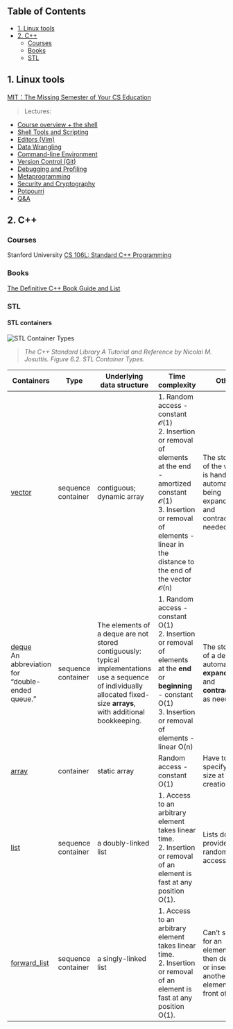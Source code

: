 
## Table of Contents
- [1. Linux tools](#linux)
- [2. C++](#c++)
    - [Courses](#courses)
    - [Books](#books)
    - [STL](#stl)

## 1. Linux tools <a id="linux"></a>
[MIT：The Missing Semester of Your CS Education](https://missing.csail.mit.edu/)

>Lectures:
- [Course overview + the shell](https://missing.csail.mit.edu/2020/course-shell/)
- [Shell Tools and Scripting](https://missing.csail.mit.edu/2020/shell-tools/)
- [Editors (Vim)](https://missing.csail.mit.edu/2020/editors)
- [Data Wrangling](https://missing.csail.mit.edu/2020/data-wrangling)
- [Command-line Environment](https://missing.csail.mit.edu/2020/command-line)
- [Version Control (Git)](https://missing.csail.mit.edu/2020/version-control)
- [Debugging and Profiling](https://missing.csail.mit.edu/2020/debugging-profiling)
- [Metaprogramming](https://missing.csail.mit.edu/2020/metaprogramming)
- [Security and Cryptography](https://missing.csail.mit.edu/2020/security)
- [Potpourri](https://missing.csail.mit.edu/2020/potpourri)
- [Q&amp;A](https://missing.csail.mit.edu/2020/qa)


## 2. C++ <a id="c++"></a>
### Courses <a id="courses"></a>
Stanford University [CS 106L: Standard C++ Programming](http://web.stanford.edu/class/cs106l/index.html)

### Books <a id="books"></a>
[The Definitive C++ Book Guide and List](https://stackoverflow.com/questions/388242/the-definitive-c-book-guide-and-list/388282#388282)

### STL <a id="stl"></a>

#### STL containers 
![STL Container Types](https://github.com/fethx/CS-Notes/tree/main/images/stl-container-types.png)
>*The C++ Standard Library A Tutorial and Reference by Nicolai M. Josuttis. Figure 6.2. STL Container Types.*

| Containers | Type | Underlying data structure | Time complexity | Other |
|---|---|---|---|---|
[vector](https://en.cppreference.com/w/cpp/container/vector) | sequence container | contiguous; dynamic array |1. Random access - constant 𝓞(1) <br /> 2. Insertion or removal of elements at the end - amortized constant 𝓞(1) <br /> 3. Insertion or removal of elements - linear in the distance to the end of the vector 𝓞(n)  | The storage of the vector is handled automatically, being expanded and contracted as needed.
[deque](https://en.cppreference.com/w/cpp/container/deque) <br />An abbreviation for “double-ended queue.”| sequence container  | The elements of a deque are not stored contiguously: typical implementations use a sequence of individually allocated fixed-size **arrays**, with additional bookkeeping. | 1. Random access - constant O(1) <br /> 2. Insertion or removal of elements at the **end** or **beginning** - constant O(1) <br /> 3. Insertion or removal of elements - linear O(n) | The storage of a deque is automatically **expanded** and **contracted** as needed.
[array](https://en.cppreference.com/w/cpp/container/array)|container |static array|Random access - constant O(1)|Have to specify its size at creation time.
[list](https://en.cppreference.com/w/cpp/container/list)|sequence container|a doubly-linked list|1. Access to an arbitrary element takes linear time.<br />2. Insertion or removal of an element is fast at any position O(1).|Lists do not provide random access.
[forward_list](https://en.cppreference.com/w/cpp/container/forward_list)|sequence container|a singly-linked list|1. Access to an arbitrary element takes linear time.<br />2. Insertion or removal of an element is fast at any position O(1).|Can’t search for an element and then delete it or insert another element in front of it.
